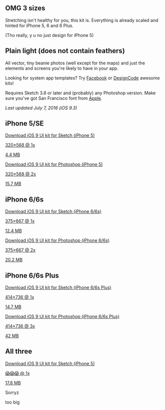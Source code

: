 <div class="project-section">
	<div class="kit-features box-h box-cc">
		<div class="kit-feature box-h">
			<figure class="kit-feature-image kit-feature-image-sizes box-main"></figure>
			<div class="kit-feature-content">
				<h2>OMG 3 sizes</h2>
				<p>Stretching isn't healthy for you, this kit is. Everything is already scaled and hinted for iPhone 5, 6 and 6 Plus.</p>
				<p>(Tho really, y u no just design for iPhone 5)</p>
			</div>
		</div>
		<div class="kit-feature box-h">
			<figure class="kit-feature-image kit-feature-image-light box-main"></figure>
			<div class="kit-feature-content">
				<h2>Plain light (does not contain feathers)</h2>
				<p>All vector, tiny beanie photos (well except for the maps) and just the elements and screens you're likely to have in your app.</p>
				<p>Looking for system app templates? Try <a href="http://facebook.design/ios9" target="_blank" title="Facebook's iOS 9 GUI">Facebook</a> or <a href="https://designcode.io/ios9" target="_blank" title="DesignCode's iOS 9 GUI">DesignCode</a> awesome kits!</p>
			</div>
		</div>
	</div>
</div>
<div class="project-section kit-support box-h">
	<div class="kit-support-image box-main"></div>
	<div>
		<p>Requires Sketch 3.8 or later and (probably) any Photoshop version. Make sure you've got San Francisco font from <a href="https://developer.apple.com/fonts/" target="_blank" title="Downlaod SF UI font">Apple</a>.</p>
		<em>Last updated July 7, 2016 (iOS 9.3)</em>
	</div>
</div>
<div class="project-section">
	<div class="box-h">
		<div class="kit-size">
			<div class="kit-size-device kit-size-device-i5">
				<div class="kit-size-glitter"></div>
			</div>
			<h2 class="kit-size-title">iPhone 5/SE</h2>
			<div class="kit-size-options box-h">
				<a class="kit-size-option custom" href="http://ozzik.co/projects/freebies/ios9kit/sketch/iOS9-UI-kit-iPhone5-by-ozzik.zip" title="Download iOS 9 UI kit for Sketch (iPhone 5)" data-type="sketch">
					<div class="kit-size-option-image kit-size-option-image-sketch custom">
						<div class="kit-size-option-badge transformable-rough"></div>
					</div>
					<span class="hidden">Download iOS 9 UI kit for Sketch (iPhone 5)</span>
					<div class="kit-size-option-specs">
						<p class="kit-size-option-dimensions">320×568 @ 1x</p>
						<p class="kit-size-option-filesize">4.4 MB</p>
					</div>
				</a>
				<a class="kit-size-option custom" href="http://ozzik.co/projects/freebies/ios9kit/photoshop/iOS9-UI-kit-iPhone5-by-ozzik.zip" title="Download iOS 9 UI kit for Photoshop (iPhone 5)" data-type="photoshop">
					<div class="kit-size-option-image kit-size-option-image-photoshop custom">
						<div class="kit-size-option-badge transformable-rough"></div>
					</div>
					<span class="hidden">Download iOS 9 UI kit for Photoshop (iPhone 5)</span>
					<div class="kit-size-option-specs">
						<p class="kit-size-option-dimensions">320×568 @ 2x</p>
						<p class="kit-size-option-filesize">15.7 MB</p>
					</div>
				</a>
			</div>
		</div>
		<div class="kit-size">
			<div class="kit-size-device kit-size-device-i6">
				<div class="kit-size-glitter"></div>
			</div>
			<h2 class="kit-size-title">iPhone 6/6s</h2>
			<div class="kit-size-options box-h">
				<a class="kit-size-option custom" href="http://ozzik.co/projects/freebies/ios9kit/sketch/iOS9-UI-kit-iPhone6-by-ozzik.zip" title="Download iOS 9 UI kit for Sketch (iPhone 6/6s)" data-type="sketch">
					<div class="kit-size-option-image kit-size-option-image-sketch custom">
						<div class="kit-size-option-badge transformable-rough"></div>
					</div>
					<span class="hidden">Download iOS 9 UI kit for Sketch (iPhone 6/6s)</span>
					<div class="kit-size-option-specs">
						<p class="kit-size-option-dimensions">375×667 @ 1x</p>
						<p class="kit-size-option-filesize">12.4 MB</p>
					</div>
				</a>
				<a class="kit-size-option custom" href="http://ozzik.co/projects/freebies/ios9kit/photoshop/iOS9-UI-kit-iPhone6-by-ozzik.zip" title="Download iOS 9 UI kit for Photoshop (iPhone 6/6s)" data-type="photoshop">
					<div class="kit-size-option-image kit-size-option-image-photoshop custom">
						<div class="kit-size-option-badge transformable-rough"></div>
					</div>
					<span class="hidden">Download iOS 9 UI kit for Photoshop (iPhone 6/6s)</span>
					<div class="kit-size-option-specs">
						<p class="kit-size-option-dimensions">375×667 @ 2x</p>
						<p class="kit-size-option-filesize">20.2 MB</p>
					</div>
				</a>
			</div>
		</div>
		<div class="kit-size">
			<div class="kit-size-device kit-size-device-i6p">
				<div class="kit-size-glitter"></div>
			</div>
			<h2 class="kit-size-title">iPhone 6/6s Plus</h2>
			<div class="kit-size-options box-h">
				<a class="kit-size-option custom" href="http://ozzik.co/projects/freebies/ios9kit/sketch/iOS9-UI-kit-iPhone6Plus-by-ozzik.zip" title="Download iOS 9 UI kit for Sketch (iPhone 6/6s Plus)" data-type="sketch">
					<div class="kit-size-option-image kit-size-option-image-sketch custom">
						<div class="kit-size-option-badge transformable-rough"></div>
					</div>
					<span class="hidden">Download iOS 9 UI kit for Sketch (iPhone 6/6s Plus)</span>
					<div class="kit-size-option-specs">
						<p class="kit-size-option-dimensions">414×736 @ 1x</p>
						<p class="kit-size-option-filesize">14.7 MB</p>
					</div>
				</a>
				<a class="kit-size-option custom" href="http://ozzik.co/projects/freebies/ios9kit/photoshop/iOS9-UI-kit-iPhone6Plus-by-ozzik.zip" title="Download iOS 9 UI kit for Photoshop (iPhone 6/6s Plus)" data-type="photoshop">
					<div class="kit-size-option-image kit-size-option-image-photoshop custom">
						<div class="kit-size-option-badge transformable-rough"></div>
					</div>
					<span class="hidden">Download iOS 9 UI kit for Photoshop (iPhone 6/6s Plus)</span>
					<div class="kit-size-option-specs">
						<p class="kit-size-option-dimensions">414×736 @ 3x</p>
						<p class="kit-size-option-filesize">42 MB</p>
					</div>
				</a>
			</div>
		</div>
	</div>
	<div class="box-h box-cc">
		<div class="kit-size">
			<div class="kit-size-device kit-size-device-all3">
				<div class="kit-size-glitter"></div>
			</div>
			<h2 class="kit-size-title">All three</h2>
			<div class="kit-size-options box-h">
				<a class="kit-size-option custom" href="http://ozzik.co/projects/freebies/ios9kit/sketch/iOS9-UI-kit-by-ozzik.zip" title="Download iOS 9 UI kit for Sketch (All 3 sizes)" data-type="sketch">
					<div class="kit-size-option-image kit-size-option-image-sketch custom">
						<div class="kit-size-option-badge transformable-rough"></div>
					</div>
					<span class="hidden">Download iOS 9 UI kit for Sketch (iPhone 5)</span>
					<div class="kit-size-option-specs">
						<p class="kit-size-option-dimensions">😱😱😱 @ 1x</p>
						<p class="kit-size-option-filesize">17.8 MB</p>
					</div>
				</a>
				<a class="kit-size-option custom disabled" title="Sorry, can't host this big of a file">
					<div class="kit-size-option-image kit-size-option-image-photoshop custom">
						<div class="kit-size-option-badge transformable-rough"></div>
					</div>
					<div class="kit-size-option-specs">
						<p class="kit-size-option-dimensions">Sorryz</p>
						<p class="kit-size-option-filesize">too big</p>
					</div>
				</a>
			</div>
		</div>
	</div>
</div>